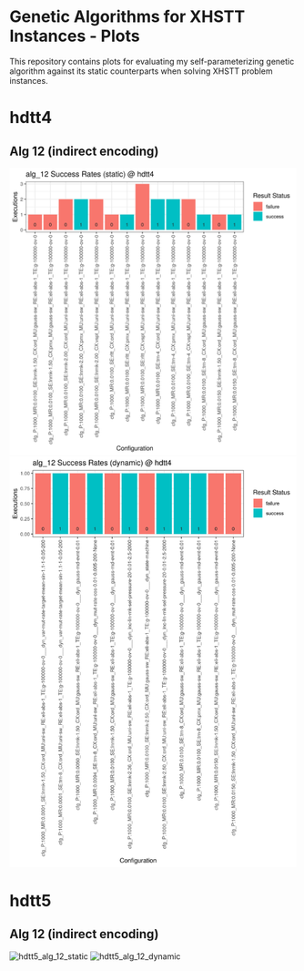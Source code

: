 # Genetic Algorithms for XHSTT Instances - Plots
This repository contains plots for evaluating my self-parameterizing genetic
algorithm against its static counterparts when solving XHSTT problem instances.

# hdtt4

## Alg 12 (indirect encoding)
![hdtt4_alg_12_static ](https://raw.githubusercontent.com/biwecka/gax-plots/results/rendered/hdtt4/alg_12/static.png)
![hdtt4_alg_12_dynamic](https://raw.githubusercontent.com/biwecka/gax-plots/results/rendered/hdtt4/alg_12/dynamic.png)

# hdtt5

## Alg 12 (indirect encoding)
![hdtt5_alg_12_static ](https://raw.githubusercontent.com/biwecka/gax-plots/results/rendered/hdtt5/alg_12/static.png)
![hdtt5_alg_12_dynamic](https://raw.githubusercontent.com/biwecka/gax-plots/results/rendered/hdtt5/alg_12/dynamic.png)